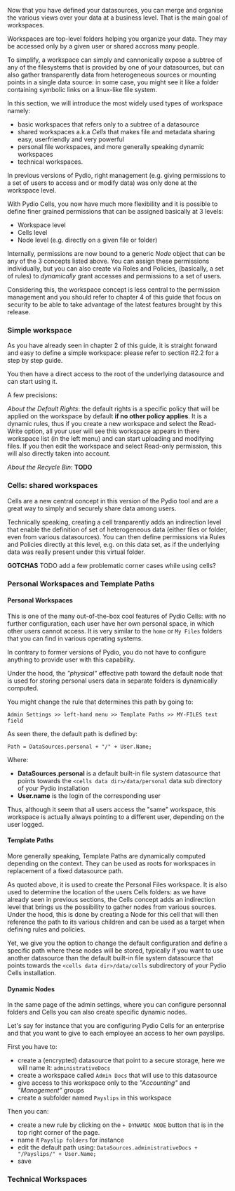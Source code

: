 
Now that you have defined your datasources, you can merge and organise the various views over your data at a business level. That is the main goal of workspaces.

Workspaces are top-level folders helping you organize your data. They may be accessed only by a given user or shared accross many people.

To simplify, a workspace can simply and cannonically expose a subtree of any of the filesystems that is provided by one of your datasources, but can also gather transparently data from heterogeneous sources or mounting points in a single data source: in some case, you might see it like a folder containing symbolic links on a linux-like file system.

In this section, we will introduce the most widely used types of workspace namely:

- basic workspaces that refers only to a subtree of a datasource
- shared workspaces a.k.a _Cells_ that makes file and metadata sharing easy, userfriendly and very powerful
- personal file workspaces, and more generally speaking dynamic workspaces
- technical workspaces.

In previous versions of Pydio, right management (e.g. giving permissions to a set of users to access and or modify data) was only done at the workspace level.

With Pydio Cells, you now have much more flexibility and it is possible to define finer grained permissions that can be assigned basically at 3 levels:

- Workspace level
- Cells level
- Node level (e.g. directly on a given file or folder)

Internally, permissions are now bound to a generic _Node_ object that can be any of the 3 concepts listed above.  You can assign these permissions individually, but you can also create via Roles and Policies, (basically, a set of rules) to _dynamically_ grant accesses and permissions to a set of users. 

Considering this, the workspace concept is less central to the permission management and you should refer to chapter 4 of this guide that focus on security to be able to take advantage of the latest features brought by this release.

### Simple workspace

As you have already seen in chapter 2 of this guide, it is straight forward and easy to define a simple workspace: please refer to section #2.2 for a step by step guide.

You then have a direct access to the root of the underlying datasource and can start using it.

A few precisions:

*About the Default Rights*: the default rights is a specific policy that will be applied on the workspace by default **if no other policy applies**.
It is a dynamic rules, thus if you create a new workspace and select the Read-Write option, all your user will see this workspace appears in there workspace list (in the left menu) and can start uploading and modifying files.
If you then edit the workspace and select Read-only permission, this will also directly taken into account.

*About the Recycle Bin*: **TODO**

### Cells: shared workspaces

Cells are a new central concept in this version of the Pydio tool and are a great way to simply and securely share data among users.

Technically speaking, creating a cell tranparently adds an indirection level that enable the definition of set of heterogeneous data (either files or folder, even from various datasources).
You can then define permissions via Rules and Policies directly at this level, e.g. on this data set, as if the underlying data was really present under this virtual folder.

**GOTCHAS** TODO add a few problematic corner cases while using cells?


### Personal Workspaces and Template Paths

#### Personal Workspaces

This is one of the many out-of-the-box cool features of Pydio Cells: with no further configuration, each user have her own personal space, in which other users cannot access. It is very similar to the `home` or `My Files` folders that you can find in various operating systems.

In contrary to former versions of Pydio, you do not have to configure anything to provide user with this capability. 

Under the hood, the _"physical"_ effective path toward the default node that is used for storing personal users data in separate folders is dynamically computed.

You might change the rule that determines this path by going to:

`Admin Settings >> left-hand menu >> Template Paths >> MY-FILES text field`

As seen there, the default path is defined by:

`Path = DataSources.personal + "/" + User.Name;`

Where:

- **DataSources.personal** is a default built-in file system datasource that points towards the `<cells data dir>/data/personal` data sub directory of your Pydio installation
- **User.name** is the login of the corresponding user

Thus, although it seem that all users access the "same" workspace, this workspace is actually always pointing to a different user, depending on the user logged.

#### Template Paths

More generally speaking, Template Paths are dynamically computed depending on the context. They can be used as roots for workspaces in replacement of a fixed datasource path. 

As quoted above, it is used to create the Personal Files workspace. It is also used to determine the location of the users Cells folders: as we have already seen in previous sections, the Cells concept adds an indirection level that brings us the possibility to gather nodes from various sources. Under the hood, this is done by creating a Node for this cell that will then reference the path to its various children and can be used as a target when defining rules and policies.

Yet, we give you the option to change the default configuration and define a specific path where these nodes will be stored, typically if you want to use another datasource than the default built-in file system datasource that points towards the `<cells data dir>/data/cells` subdirectory of your Pydio Cells installation.

#### Dynamic Nodes

In the same page of the admin settings, where you can configure personnal folders and Cells you can also create specific dynamic nodes.

Let's say for instance that you are configuring Pydio Cells for an enterprise and that you want to give to each employee an access to her own payslips.

First you have to:
- create a (encrypted) datasource that point to a secure storage, here we will name it: `administrativeDocs`
- create a workspace called `Admin Docs` that will use to this datasource
- give access to this workspace only to the _"Accounting"_ and _"Management"_ groups  
- create a subfolder named `Payslips` in this workspace

Then you can:
- create a new rule by clicking on the `+ DYNAMIC NODE` button that is in the top right corner of the page.
- name it `Payslip folders` for instance
- edit the default path using: `DataSources.administrativeDocs + "/Payslips/" + User.Name;`
- save 


### Technical Workspaces 